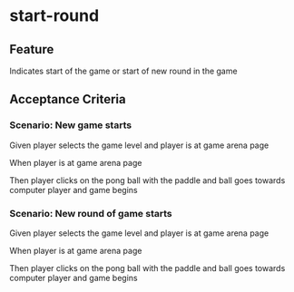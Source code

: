 # start-round

## Feature

Indicates start of the game or start of new round in the game

## Acceptance Criteria

### Scenario: New game starts

  Given player selects the game level and player is at game arena page

  When player is at game arena page

  Then player clicks on the pong ball with the paddle and ball goes towards
computer player and game begins

### Scenario: New round of game starts

  Given player selects the game level and player is at game arena page

  When player is at game arena page

  Then player clicks on the pong ball with the paddle and ball goes towards
computer player and game begins
